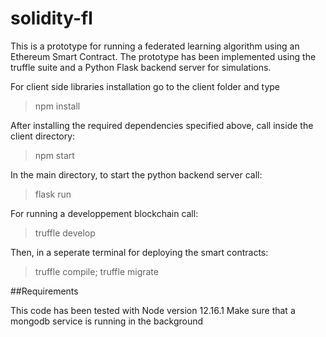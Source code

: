 # solidity-fl


This is a prototype for running a federated learning algorithm using an Ethereum Smart Contract. The prototype has been implemented using the truffle suite and a Python Flask backend server for simulations.

For client side libraries installation go to the client folder and type

> npm install 

After installing the required dependencies specified above, call inside the client directory:

> npm start 

In the main directory, to start the python backend server call:

> flask run

For running a developpement blockchain call:
> truffle develop 

Then, in a seperate terminal for deploying the smart contracts:

>truffle compile; truffle migrate

##Requirements

This code has been tested with Node version 12.16.1
Make sure that a mongodb service is running in the background


